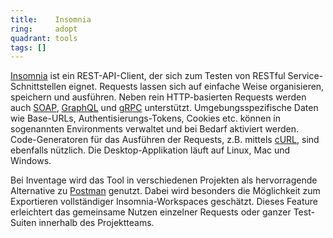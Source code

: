 ```yaml
---
title:    Insomnia  
ring:     adopt  
quadrant: tools
tags: []
---
```


[Insomnia][insomnia] ist ein REST-API-Client, der sich zum Testen von RESTful Service-Schnittstellen eignet. Requests
lassen sich auf einfache Weise organisieren, speichern und ausführen. Neben rein HTTP-basierten Requests werden auch
[SOAP][soap], [GraphQL][graphql] und [gRPC][grpc] unterstützt. Umgebungsspezifische Daten wie Base-URLs,
Authentisierungs-Tokens, Cookies etc. können in sogenannten Environments verwaltet und bei Bedarf aktiviert werden.
Code-Generatoren für das Ausführen der Requests, z.B. mittels [cURL][curl], sind ebenfalls nützlich. Die
Desktop-Applikation läuft auf Linux, Mac und Windows.

Bei Inventage wird das Tool in verschiedenen Projekten als hervorragende Alternative zu [Postman][postman] genutzt.
Dabei wird besonders die Möglichkeit zum Exportieren vollständiger Insomnia-Workspaces geschätzt. Dieses Feature
erleichtert das gemeinsame Nutzen einzelner Requests oder ganzer Test-Suiten innerhalb des Projektteams.

[insomnia]: https://insomnia.rest/
[soap]: http://www.w3.org/TR/SOAP
[graphql]: /concepts-and-methods/graphql
[grpc]: https://grpc.io/
[curl]: https://curl.se/
[postman]: /tools/postman
